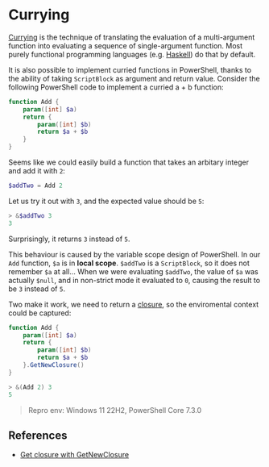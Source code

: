 # Currying

[Currying](https://en.wikipedia.org/wiki/Currying) is the technique of translating the evaluation of a multi-argument function into evaluating a sequence of single-argument function. Most purely functional programming languages (e.g. [Haskell](https://www.haskell.org/)) do that by default. 

It is also possible to implement curried functions in PowerShell, thanks to the ability of taking `ScriptBlock` as argument and return value. Consider the following PowerShell code to implement a curried a + b function:

```powershell
function Add {
    param([int] $a)
    return {
        param([int] $b)      
        return $a + $b
    }
}
```

Seems like we could easily build a function that takes an arbitary integer and add it with `2`:

```powershell
$addTwo = Add 2
```

Let us try it out with `3`, and the expected value should be `5`:

```powershell
> &$addTwo 3
3
```

Surprisingly, it returns `3` instead of `5`.

This behaviour is caused by the variable scope design of PowerShell. In our `Add` function, `$a` is in **local scope**. `$addTwo` is a `ScriptBlock`, so it does not remember `$a` at all... When we were evaluating `$addTwo`, the value of `$a` was actually `$null`, and in non-strict mode it evaluated to `0`, causing the result to be `3` instead of `5`.

Two make it work, we need to return a [closure](https://en.wikipedia.org/wiki/Closure_\(computer_programming\)), so the enviromental context could be captured:

```powershell
function Add {
    param([int] $a)
    return {
        param([int] $b)      
        return $a + $b
    }.GetNewClosure()
}

> &(Add 2) 3
5
```

> Repro env: Windows 11 22H2, PowerShell Core 7.3.0

## References
- [Get closure with GetNewClosure](https://devblogs.microsoft.com/powershell/get-closure-with-getnewclosure/)

